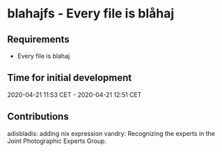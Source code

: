 # blahajfs - Every file is blåhaj

## Requirements

- Every file is blahaj

## Time for initial development
2020-04-21 11:53 CET - 2020-04-21 12:51 CET

## Contributions

adisbladis: adding nix expression
vandry: Recognizing the experts in the Joint Photographic Experts Group.
